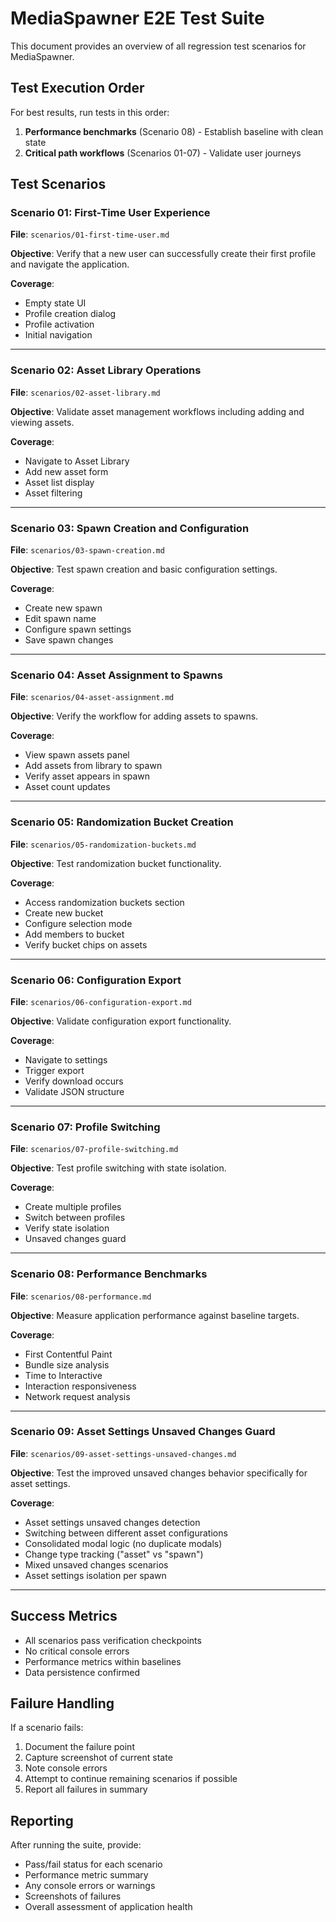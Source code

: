 # MediaSpawner E2E Test Suite

This document provides an overview of all regression test scenarios for MediaSpawner.

## Test Execution Order

For best results, run tests in this order:

1. **Performance benchmarks** (Scenario 08) - Establish baseline with clean state
2. **Critical path workflows** (Scenarios 01-07) - Validate user journeys

## Test Scenarios

### Scenario 01: First-Time User Experience

**File**: `scenarios/01-first-time-user.md`

**Objective**: Verify that a new user can successfully create their first profile and navigate the application.

**Coverage**:

- Empty state UI
- Profile creation dialog
- Profile activation
- Initial navigation

---

### Scenario 02: Asset Library Operations

**File**: `scenarios/02-asset-library.md`

**Objective**: Validate asset management workflows including adding and viewing assets.

**Coverage**:

- Navigate to Asset Library
- Add new asset form
- Asset list display
- Asset filtering

---

### Scenario 03: Spawn Creation and Configuration

**File**: `scenarios/03-spawn-creation.md`

**Objective**: Test spawn creation and basic configuration settings.

**Coverage**:

- Create new spawn
- Edit spawn name
- Configure spawn settings
- Save spawn changes

---

### Scenario 04: Asset Assignment to Spawns

**File**: `scenarios/04-asset-assignment.md`

**Objective**: Verify the workflow for adding assets to spawns.

**Coverage**:

- View spawn assets panel
- Add assets from library to spawn
- Verify asset appears in spawn
- Asset count updates

---

### Scenario 05: Randomization Bucket Creation

**File**: `scenarios/05-randomization-buckets.md`

**Objective**: Test randomization bucket functionality.

**Coverage**:

- Access randomization buckets section
- Create new bucket
- Configure selection mode
- Add members to bucket
- Verify bucket chips on assets

---

### Scenario 06: Configuration Export

**File**: `scenarios/06-configuration-export.md`

**Objective**: Validate configuration export functionality.

**Coverage**:

- Navigate to settings
- Trigger export
- Verify download occurs
- Validate JSON structure

---

### Scenario 07: Profile Switching

**File**: `scenarios/07-profile-switching.md`

**Objective**: Test profile switching with state isolation.

**Coverage**:

- Create multiple profiles
- Switch between profiles
- Verify state isolation
- Unsaved changes guard

---

### Scenario 08: Performance Benchmarks

**File**: `scenarios/08-performance.md`

**Objective**: Measure application performance against baseline targets.

**Coverage**:

- First Contentful Paint
- Bundle size analysis
- Time to Interactive
- Interaction responsiveness
- Network request analysis

---

### Scenario 09: Asset Settings Unsaved Changes Guard

**File**: `scenarios/09-asset-settings-unsaved-changes.md`

**Objective**: Test the improved unsaved changes behavior specifically for asset settings.

**Coverage**:

- Asset settings unsaved changes detection
- Switching between different asset configurations
- Consolidated modal logic (no duplicate modals)
- Change type tracking ("asset" vs "spawn")
- Mixed unsaved changes scenarios
- Asset settings isolation per spawn

---

## Success Metrics

- All scenarios pass verification checkpoints
- No critical console errors
- Performance metrics within baselines
- Data persistence confirmed

## Failure Handling

If a scenario fails:

1. Document the failure point
2. Capture screenshot of current state
3. Note console errors
4. Attempt to continue remaining scenarios if possible
5. Report all failures in summary

## Reporting

After running the suite, provide:

- Pass/fail status for each scenario
- Performance metric summary
- Any console errors or warnings
- Screenshots of failures
- Overall assessment of application health

